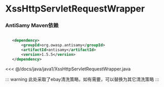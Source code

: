 # XssHttpServletRequestWrapper

### AntiSamy Maven依赖

```xml

   <dependency>
       <groupId>org.owasp.antisamy</groupId>
       <artifactId>antisamy</artifactId>
       <version>1.5.5</version>
   </dependency>

```
<<< @/docs/java/java1/XssHttpServletRequestWrapper.java


::: warning
此处采取了ebay清洗策略，如有需要，可以替换为其它清洗策略
:::
